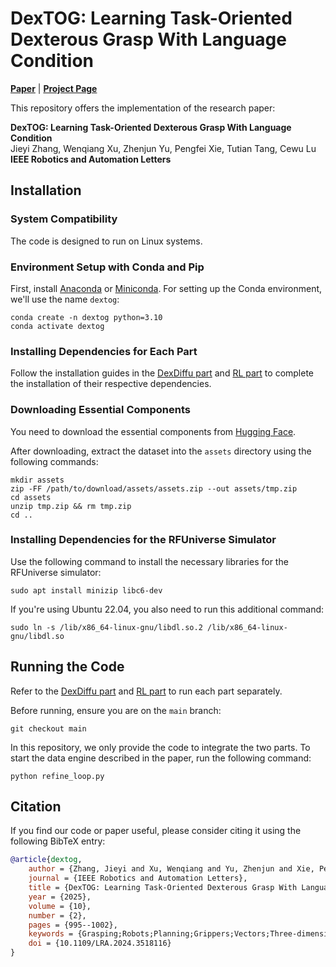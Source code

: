 # DexTOG: Learning Task-Oriented Dexterous Grasp With Language Condition

[**Paper**](https://ieeexplore.ieee.org/document/10803020) | [**Project Page**](https://dextog.robotflow.ai/) <br>

This repository offers the implementation of the research paper:

**DexTOG: Learning Task-Oriented Dexterous Grasp With Language Condition**  
Jieyi Zhang, Wenqiang Xu, Zhenjun Yu, Pengfei Xie, Tutian Tang, Cewu Lu  
**IEEE Robotics and Automation Letters**

## Installation

### System Compatibility
The code is designed to run on Linux systems.

### Environment Setup with Conda and Pip
First, install [Anaconda](https://www.anaconda.com/) or [Miniconda](https://docs.conda.io/en/latest/miniconda.html). For setting up the Conda environment, we'll use the name `dextog`:

```shell
conda create -n dextog python=3.10
conda activate dextog
```

### Installing Dependencies for Each Part
Follow the installation guides in the [DexDiffu part](dexdiffu/README.md) and [RL part](rl/README.md) to complete the installation of their respective dependencies.

### Downloading Essential Components
You need to download the essential components from [Hugging Face](https://huggingface.co/datasets/robotflow/DexTOG).

After downloading, extract the dataset into the `assets` directory using the following commands:

```shell
mkdir assets
zip -FF /path/to/download/assets/assets.zip --out assets/tmp.zip
cd assets
unzip tmp.zip && rm tmp.zip
cd ..
```

### Installing Dependencies for the RFUniverse Simulator
Use the following command to install the necessary libraries for the RFUniverse simulator:

```shell
sudo apt install minizip libc6-dev
```

If you're using Ubuntu 22.04, you also need to run this additional command:

```shell
sudo ln -s /lib/x86_64-linux-gnu/libdl.so.2 /lib/x86_64-linux-gnu/libdl.so
```

## Running the Code
Refer to the [DexDiffu part](dexdiffu/README.md) and [RL part](rl/README.md) to run each part separately.

Before running, ensure you are on the `main` branch:

```shell
git checkout main
```

In this repository, we only provide the code to integrate the two parts. To start the data engine described in the paper, run the following command:

```shell
python refine_loop.py
```

## Citation
If you find our code or paper useful, please consider citing it using the following BibTeX entry:

```bibtex
@article{dextog,
    author = {Zhang, Jieyi and Xu, Wenqiang and Yu, Zhenjun and Xie, Pengfei and Tang, Tutian and Lu, Cewu},
    journal = {IEEE Robotics and Automation Letters},
    title = {DexTOG: Learning Task-Oriented Dexterous Grasp With Language Condition},
    year = {2025},
    volume = {10},
    number = {2},
    pages = {995--1002},
    keywords = {Grasping;Robots;Planning;Grippers;Vectors;Three-dimensional displays;Noise reduction;Engines;Noise;Diffusion processes;Deep learning in grasping and manipulation;dexterous manipulation},
    doi = {10.1109/LRA.2024.3518116}
}
```